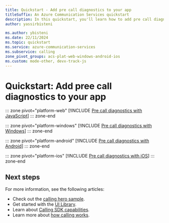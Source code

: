 ```yaml
---
title: Quickstart - Add pre call diagnostics to your app
titleSuffix: An Azure Communication Services quickstart
description: In this quickstart, you'll learn how to add pre call diagnostics capabilities to your app by using Azure Communication Services.
author: yassirbisteni

ms.author: ybisteni
ms.date: 22/11/2024
ms.topic: quickstart
ms.service: azure-communication-services
ms.subservice: calling
zone_pivot_groups: acs-plat-web-windows-android-ios
ms.custom: mode-other, devx-track-js
---
```


# Quickstart: Add pree call diagnostics to your app
::: zone pivot="platform-web"
[!INCLUDE [Pre call diagnostics with JavaScript](./includes/pre-call-diagnostics/pre-call-diagnostics-javascript.md)]
::: zone-end

::: zone pivot="platform-windows"
[!INCLUDE [Pre call diagnostics with Windows](./includes/pre-call-diagnostics/pre-call-diagnostics-windows.md)]
::: zone-end

::: zone pivot="platform-android"
[!INCLUDE [Pre call diagnostics with Android](./includes/pre-call-diagnostics/pre-call-diagnostics-android.md)]
::: zone-end

::: zone pivot="platform-ios"
[!INCLUDE [Pre call diagnostics with iOS](./includes/pre-call-diagnostics/pre-call-diagnostics-ios.md)]
::: zone-end

## Next steps

For more information, see the following articles:

- Check out the [calling hero sample](../../samples/calling-hero-sample.md).
- Get started with the [UI Library](../../concepts/ui-library/ui-library-overview.md).
- Learn about [Calling SDK capabilities](./getting-started-with-calling.md?pivots=platform-web).
- Learn more about [how calling works](../../concepts/voice-video-calling/about-call-types.md).
